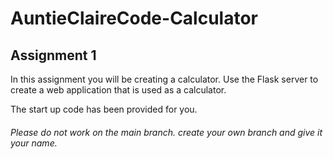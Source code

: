 # AuntieClaireCode-Calculator

## Assignment 1

In this assignment you will be creating a calculator. Use the Flask server to create a web application that is used as a calculator.

The start up code has been provided for you. <br>
###### Please do not work on the main branch. create your own branch and give it your name.

